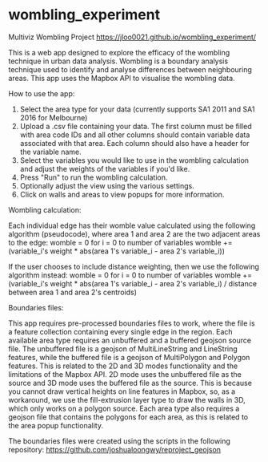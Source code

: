 # wombling_experiment

Multiviz Wombling Project
https://jloo0021.github.io/wombling_experiment/

This is a web app designed to explore the efficacy of the wombling technique in urban data analysis. Wombling is a boundary analysis technique used to identify and analyse differences between neighbouring areas. This app uses the Mapbox API to visualise the wombling data.

How to use the app:

1. Select the area type for your data (currently supports SA1 2011 and SA1 2016 for Melbourne)
2. Upload a .csv file containing your data. The first column must be filled with area code IDs and all other columns should contain variable data associated with that area. Each column should also have a header for the variable name.
3. Select the variables you would like to use in the wombling calculation and adjust the weights of the variables if you'd like.
4. Press "Run" to run the wombling calculation.
5. Optionally adjust the view using the various settings.
6. Click on walls and areas to view popups for more information.

Wombling calculation:

Each individual edge has their womble value calculated using the following algorithm (pseudocode), where area 1 and area 2 are the two adjacent areas to the edge:
womble = 0
for i = 0 to number of variables
  womble += (variable_i's weight * abs(area 1's variable_i - area 2's variable_i))

If the user chooses to include distance weighting, then we use the following algorithm instead:
womble = 0
for i = 0 to number of variables
  womble += (variable_i's weight * abs(area 1's variable_i - area 2's variable_i) / distance between area 1 and area 2's centroids)
  
Boundaries files:

This app requires pre-processed boundaries files to work, where the file is a feature collection containing every single edge in the region. Each available area type requires an unbuffered and a buffered geojson source file. The unbuffered file is a geojson of MultiLineString and LineString features, while the buffered file is a geojson of MultiPolygon and Polygon features.
This is related to the 2D and 3D modes functionality and the limitations of the Mapbox API. 2D mode uses the unbuffered file as the source and 3D mode uses the buffered file as the source. This is because you cannot draw vertical heights on line features in Mapbox, so, as a workaround, we use the fill-extrusion layer type to draw the walls in 3D, which only works on a polygon source.
Each area type also requires a geojson file that contains the polygons for each area, as this is related to the area popup functionality.

The boundaries files were created using the scripts in the following repository: https://github.com/joshualoongwy/reproject_geojson
